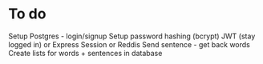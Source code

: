 # To do

Setup Postgres - login/signup
Setup password hashing (bcrypt)
JWT (stay logged in) or Express Session or Reddis
Send sentence - get back words
Create lists for words + sentences in database